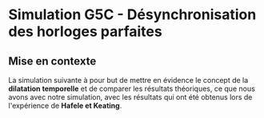 # Simulation G5C - Désynchronisation des horloges parfaites
## Mise en contexte 
La simulation suivante à pour but de mettre en évidence le concept de la **dilatation temporelle** et de comparer les résultats 
théoriques, ce que nous avons avec notre simulation, avec les résultats qui ont été obtenus lors de l'expérience de
**Hafele et Keating**. 

## 
